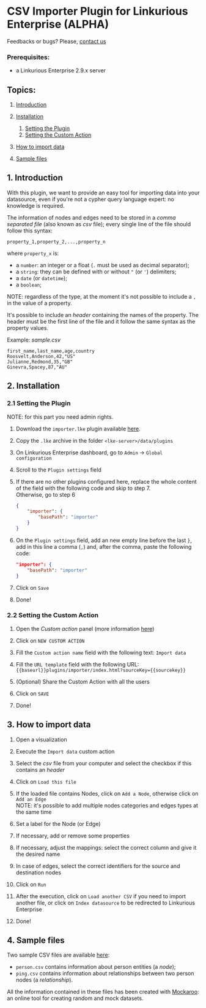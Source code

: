 # CSV Importer Plugin for Linkurious Enterprise (ALPHA)

Feedbacks or bugs? Please, [contact us](mailto:support@linkurio.us)

### Prerequisites:
- a  Linkurious Enterprise 2.9.x server

## Topics:
1. [Introduction](#1-introduction)

2. [Installation](#2-installation)
    1. [Setting the Plugin](#21-setting-the-plugin)
    2. [Setting the Custom Action](#22-setting-the-custom-action)

3. [How to import data](#3-how-to-import-data)

4. [Sample files](#4-sample-files)

## 1. Introduction
With this plugin, we want to provide an easy tool for importing data into your datasource, even if you're not a cypher query language expert: no knowledge is required.

The information of nodes and edges need to be stored in a *comma separated file* (also known as *csv* file); every single line of the file should follow this syntax:

```
property_1,property_2,...,property_n
```

where `property_x` is:
- a `number`: an integer or a float (`.` must be used as decimal separator);
- a `string`: they can be defined with or without `"` (or `'`) delimiters;
- a `date` (or `datetime`);
- a `boolean`;

NOTE: regardless of the type, at the moment it's not possible to include a `,` in the value of a property.

It's possible to include an *header* containing the names of the property. The header must be the first line of the file and it follow the same syntax as the property values.

Example: *sample.csv*

```
first_name,last_name,age,country
Roosvelt,Anderson,42,"US"
Julianne,Redmond,35,"GB"
Ginevra,Spacey,87,"AU"
```

## 2. Installation

### 2.1 Setting the Plugin
NOTE: for this part you need admin rights.

1. Download the `importer.lke` plugin available [here](https://github.com/Linkurious/lke-plugin-csv-importer/releases/tag/v1.0.0).

2. Copy the `.lke` archive in the folder `<lke-server>/data/plugins`

3. On Linkurious Enterprise dashboard, go to `Admin` -> `Global configuration`

4. Scroll to the `Plugin settings` field

5. If there are no other plugins configured here, replace the whole content of the field with the following code and skip to step 7. \
Otherwise, go to step 6

    ```json
    {
        "importer": {
            "basePath": "importer"
        }
    }
    ```

6. On the `Plugin settings` field, add an new empty line before the last `}`, add in this line a comma (`,`) and, after the comma, paste the following code:
    
    ```json
    "importer": {
        "basePath": "importer"
    }
    ```

7. Click on `Save`

8. Done!

### 2.2 Setting the Custom Action

1. Open the *Custom action* panel (more information [here](https://doc.linkurio.us/user-manual/latest/custom-actions/#managing-custom-actions))

2. Click on `NEW CUSTOM ACTION`

3. Fill the `Custom action name` field with the following text: `Import data` 

4. Fill the `URL template` field with the following URL: `{{baseurl}}plugins/importer/index.html?sourceKey={{sourcekey}}`

5. (Optional) Share the Custom Action with all the users

6. Click on `SAVE`

7. Done!

## 3. How to import data

1. Open a visualization

2. Execute the `Import data` custom action

3. Select the *csv* file from your computer and select the checkbox if this contains an *header*

4. Click on `Load this file`

5. If the loaded file contains Nodes, click on `Add a Node`, otherwise click on `Add an Edge` \
NOTE: it's possible to add multiple nodes categories and edges types at the same time

6. Set a label for the Node (or Edge)

7. If necessary, add or remove some properties

8. If necessary, adjust the mappings: select the correct column and give it the desired name

9. In case of edges, select the correct identifiers for the source and destination nodes

10. Click on `Run`

11. After the execution, click on `Load another CSV` if you need to import another file, or click on `Index datasource` to be redirected to Linkurious Enterprise

12. Done!

## 4. Sample files

Two sample CSV files are available [here](https://github.com/Linkurious/lke-plugin-csv-importer/tree/master/sample%20csv):
- `person.csv` contains information about person entities (a *node*);
- `ping.csv` contains information about relationships between two person nodes (a *relationship*).

All the information contained in these files has been created with [Mockaroo](http://mockaroo.com/): an online tool for creating random and mock datasets.